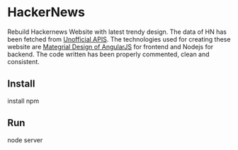 # HackerNews

Rebuild Hackernews Website with latest trendy design. The data of HN has been fetched from <a href="https://github.com/HackerNews/API">Unofficial APIS</a>. 
The technologies used for creating these website are <a href="https://material.angularjs.org/latest/"> Mategrial Design of AngularJS</a> for frontend and Nodejs for backend.
The code written has been properly commented, clean and consistent.

## Install
install npm

## Run
node server

